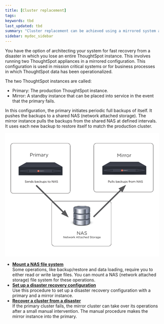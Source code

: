 ```yaml
---
title: [Cluster replacement]
tags:
keywords: tbd
last_updated: tbd
summary: "Cluster replacement can be achieved using a mirrored system architecture. This allows you to recover an entire system very quickly without data loss."
sidebar: mydoc_sidebar
---
```

You have the option of architecting your system for fast recovery from a disaster in which you lose an entire ThoughtSpot instance. This involves running two ThoughtSpot appliances in a mirrored configuration. This configuration is used in mission critical systems or for business processes in which ThoughtSpot data has been operationalized.

The two ThoughtSpot instances are called:

-   Primary: The production ThoughtSpot instance.
-   Mirror: A standby instance that can be placed into service in the event that the primary fails.

In this configuration, the primary initiates periodic full backups of itself. It pushes the backups to a shared NAS \(network attached storage\). The mirror instance pulls the backups from the shared NAS at defined intervals. It uses each new backup to restore itself to match the production cluster.

 ![](../../images/Disaster_recovery.png "A ThoughtSpot disaster recovery configuration")

-   **[Mount a NAS file system](/pages/admin/setup/NAS_mount.html)**  
Some operations, like backup/restore and data loading, require you to either read or write large files. You can mount a NAS \(network attached storage\) file system for these operations.
-   **[Set up a disaster recovery configuration](../../disaster_recovery/disaster_recovery/set_up_DR_config.html)**  
Use this procedure to set up a disaster recovery configuration with a primary and a mirror instance.
-   **[Recover a cluster from a disaster](../../disaster_recovery/disaster_recovery/recover_cluster.html)**  
If the primary cluster fails, the mirror cluster can take over its operations after a small manual intervention. The manual procedure makes the mirror instance into the primary.
